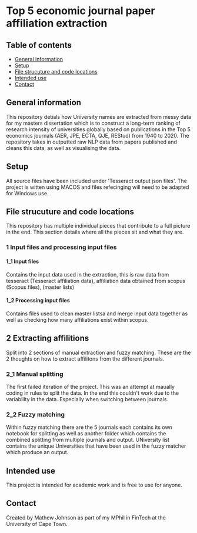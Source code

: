 # Top 5 economic journal paper affiliation extraction

## Table of contents
* [General information](#General-information)
* [Setup](#Setup)
* [File strucuture and code locations](#File-strucuture-and-code-locations)
* [Intended use](#Intended-use)
* [Contact](#Contact)

## General information
This repository detials how University names are extracted from messy data for my masters dissertation which is to construct a long-term ranking of research intensity of universities globally based on publications in the Top 5 economics journals (AER, JPE, ECTA, QJE, REStud) from 1940 to 2020.
The repository takes in outputted raw NLP data from papers published and cleans this data, as well as visualising the data. 

## Setup 
All source files have been included under 'Tesseract output json files'.
The project is witten using MACOS and files refecinging will need to be adapted for Windows use. 

## File strucuture and code locations
This repository has multiple individual pieces that contribute to a full picture in the end. This section details where all the pieces sit and what they are.

### 1 Input files and processing input files

#### 1_1 Input files
Contains the input data used in the extraction, this is raw data from tesseract (Tesseract affiliation  data), affiliation data obtained from scopus (Scopus files),   (master lists)

#### 1_2 Processing input files
Contains files used to clean master listsa and merge input data together as well as checking how many affiliations exist within scopus.

## 2 Extracting affilitions
Split into 2 sections of manual extraction and fuzzy matching. These are the 2 thoughts on how to extract affilitons from the different journals. 

### 2_1 Manual splitting
The first failed iteration of the project. This was an attempt at maually coding in rules to split the data. In the end this couldn't work due to the variability in the data. Especially when switching between journals.

### 2_2 Fuzzy matching
Within fuzzy matching there are the 5 journals each contains its own notebook for splitting as well as another folder which contains the combined splitting from multiple journals and output. UNiversity list contains the unique Universities that have been used in the fuzzy matcher which produce an output.

## Intended use
This project is intended for academic work and is free to use for anyone.

## Contact 
Created by Mathew Johnson as part of my MPhil in FinTech at the University of Cape Town.

